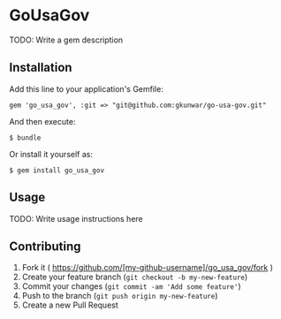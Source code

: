 # GoUsaGov

TODO: Write a gem description

## Installation

Add this line to your application's Gemfile:

    gem 'go_usa_gov', :git => "git@github.com:gkunwar/go-usa-gov.git"

And then execute:

    $ bundle

Or install it yourself as:

    $ gem install go_usa_gov

## Usage

TODO: Write usage instructions here

## Contributing

1. Fork it ( https://github.com/[my-github-username]/go_usa_gov/fork )
2. Create your feature branch (`git checkout -b my-new-feature`)
3. Commit your changes (`git commit -am 'Add some feature'`)
4. Push to the branch (`git push origin my-new-feature`)
5. Create a new Pull Request

